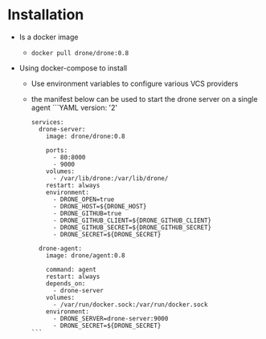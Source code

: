 # Installation

- Is a docker image
  - `docker pull drone/drone:0.8`

- Using docker-compose to install
  - Use environment variables to configure various VCS providers
  - the manifest below can be used to start the drone server on a single agent
        ```YAML
        version: '2'

        services:
          drone-server:
            image: drone/drone:0.8

            ports:
              - 80:8000
              - 9000
            volumes:
              - /var/lib/drone:/var/lib/drone/
            restart: always
            environment:
              - DRONE_OPEN=true
              - DRONE_HOST=${DRONE_HOST}
              - DRONE_GITHUB=true
              - DRONE_GITHUB_CLIENT=${DRONE_GITHUB_CLIENT}
              - DRONE_GITHUB_SECRET=${DRONE_GITHUB_SECRET}
              - DRONE_SECRET=${DRONE_SECRET}

          drone-agent:
            image: drone/agent:0.8

            command: agent
            restart: always
            depends_on:
              - drone-server
            volumes:
              - /var/run/docker.sock:/var/run/docker.sock
            environment:
              - DRONE_SERVER=drone-server:9000
              - DRONE_SECRET=${DRONE_SECRET}
        ```
